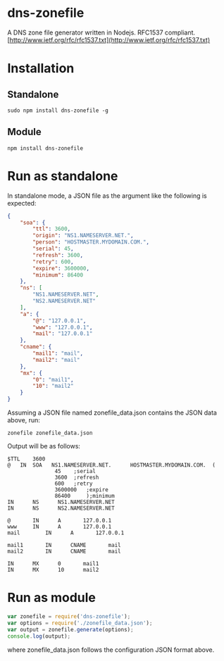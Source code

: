 dns-zonefile
==================
A DNS zone file generator written in Nodejs.
RFC1537 compliant. [http://www.ietf.org/rfc/rfc1537.txt](http://www.ietf.org/rfc/rfc1537.txt)

Installation
===
Standalone
---
`sudo npm install dns-zonefile -g`

Module
---
`npm install dns-zonefile`

Run as standalone
===
In standalone mode, a JSON file as the argument like the following is expected:
```json
{
    "soa": {
        "ttl": 3600,
        "origin": "NS1.NAMESERVER.NET.",
        "person": "HOSTMASTER.MYDOMAIN.COM.",
        "serial": 45,
        "refresh": 3600,
        "retry": 600,
        "expire": 3600000,
        "minimum": 86400
    },
    "ns": [
        "NS1.NAMESERVER.NET",
        "NS2.NAMESERVER.NET"
    ],
    "a": {
        "@": "127.0.0.1",
        "www": "127.0.0.1",
        "mail": "127.0.0.1"
    },
    "cname": {
        "mail1": "mail",
        "mail2": "mail"
    },
    "mx": {
        "0": "mail1",
        "10": "mail2"
    }
}
```
Assuming a JSON file named zonefile_data.json contains the JSON data above, run:
```
zonefile zonefile_data.json
```
Output will be as follows:
```
$TTL	3600
@   IN  SOA   NS1.NAMESERVER.NET.	   HOSTMASTER.MYDOMAIN.COM.	 (
               45	 ;serial
               3600	 ;refresh
               600	 ;retry
               3600000	 ;expire
               86400	 );minimum
IN		NS		NS1.NAMESERVER.NET
IN		NS		NS2.NAMESERVER.NET

@		IN		A		127.0.0.1
www		IN		A		127.0.0.1
mail		IN		A		127.0.0.1

mail1		IN		CNAME		mail
mail2		IN		CNAME		mail

IN		MX		0		mail1
IN		MX		10		mail2

```

Run as module
===
```javascript
var zonefile = require('dns-zonefile');
var options = require('./zonefile_data.json');
var output = zonefile.generate(options);
console.log(output);
```
where zonefile_data.json follows the configuration JSON format above.
